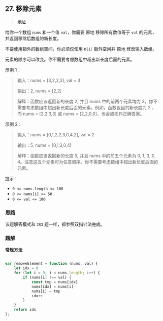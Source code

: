 ## 27. 移除元素

> [地址](https://leetcode.cn/problems/remove-element/description/)

给你一个数组 `nums` 和一个值 `val`，你需要 原地 移除所有数值等于 `val` 的元素，并返回移除后数组的新长度。

不要使用额外的数组空间，你必须仅使用 `O(1)` 额外空间并 原地 修改输入数组。

元素的顺序可以改变。你不需要考虑数组中超出新长度后面的元素。

示例 1：

> 输入：nums = [3,2,2,3], val = 3
>
> 输出：2, nums = [2,2]
>
>解释：函数应该返回新的长度 2, 并且 nums 中的前两个元素均为 2。你不需要考虑数组中超出新长度后面的元素。例如，函数返回的新长度为 2 ，而 nums = [2,2,3,3] 或 nums = [2,2,0,0]，也会被视作正确答案。

示例 2：

> 输入：nums = [0,1,2,2,3,0,4,2], val = 2
>
> 输出：5, nums = [0,1,3,0,4]
>
> 解释：函数应该返回新的长度 5, 并且 nums 中的前五个元素为 0, 1, 3, 0, 4。注意这五个元素可为任意顺序。你不需要考虑数组中超出新长度后面的元素。
 

提示：

- `0 <= nums.length <= 100`
- `0 <= nums[i] <= 50`
- `0 <= val <= 100`

### 思路

该题解答模式和 `283` 题一样，都参照双指针法完成。

### 题解

**常规方法**

```javascript

var removeElement = function (nums, val) {
    let idx = 0
    for (let i = 0; i < nums.length; i++) {
        if (nums[i] !== val) {
            const tmp = nums[idx]
            nums[idx] = nums[i]
            nums[i] = tmp
            idx++
        }
    }
    return idx
};

```